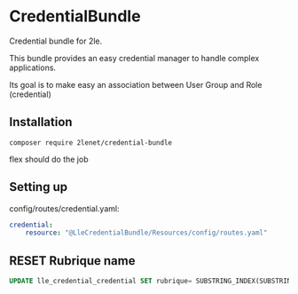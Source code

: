# CredentialBundle

Credential bundle for 2le.

This bundle provides an easy credential manager to handle complex applications.

Its goal is to make easy an association between User Group and Role (credential)

## Installation

```composer require 2lenet/credential-bundle```

flex should do the job

## Setting up

config/routes/credential.yaml:
```yml
credential:
    resource: "@LleCredentialBundle/Resources/config/routes.yaml"
```

## RESET Rubrique name

```sql
UPDATE lle_credential_credential SET rubrique= SUBSTRING_INDEX(SUBSTRING_INDEX(role, '_', 2), '_', -1) WHERE role like "ROLE_%";
``` 

